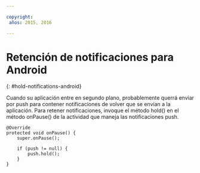 ```yaml
---

copyright:
 años: 2015, 2016

---
```


# Retención de notificaciones para Android
{: #hold-notifications-android}

Cuando su aplicación entre en segundo plano, probablemente querrá enviar por push para
                            contener notificaciones de volver que se envían a la aplicación. Para retener notificaciones, invoque el método hold() en el método onPause() de la actividad que maneja las notificaciones push.

```
@Override
protected void onPause() {
    super.onPause();

    if (push != null) {
        push.hold();
    }
} 
```

